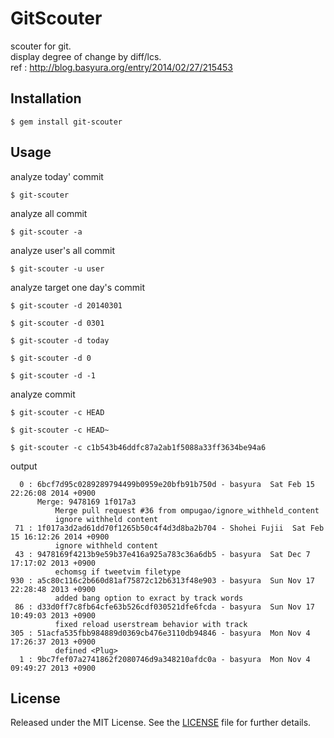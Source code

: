 # GitScouter

scouter for git.  
display degree of change by diff/lcs.  
ref : http://blog.basyura.org/entry/2014/02/27/215453

## Installation

    $ gem install git-scouter

## Usage

analyze today' commit

    $ git-scouter

analyze all commit

    $ git-scouter -a

analyze user's all commit

    $ git-scouter -u user

analyze target one day's commit

    $ git-scouter -d 20140301

    $ git-scouter -d 0301

    $ git-scouter -d today

    $ git-scouter -d 0

    $ git-scouter -d -1

analyze commit

    $ git-scouter -c HEAD

    $ git-scouter -c HEAD~

    $ git-scouter -c c1b543b46ddfc87a2ab1f5088a33ff3634be94a6

output

      0 : 6bcf7d95c0289289794499b0959e20bfb91b750d - basyura  Sat Feb 15 22:26:08 2014 +0900
          Merge: 9478169 1f017a3
              Merge pull request #36 from ompugao/ignore_withheld_content
              ignore withheld content
     71 : 1f017a3d2ad61dd70f1265b50c4f4d3d8ba2b704 - Shohei Fujii  Sat Feb 15 16:12:26 2014 +0900
              ignore withheld content
     43 : 9478169f4213b9e59b37e416a925a783c36a6db5 - basyura  Sat Dec 7 17:17:02 2013 +0900
              echomsg if tweetvim filetype
    930 : a5c80c116c2b660d81af75872c12b6313f48e903 - basyura  Sun Nov 17 22:28:48 2013 +0900
              added bang option to exract by track words
     86 : d33d0ff7c8fb64cfe63b526cdf030521dfe6fcda - basyura  Sun Nov 17 10:49:03 2013 +0900
              fixed reload userstream behavior with track
    305 : 51acfa535fbb984889d0369cb476e3110db94846 - basyura  Mon Nov 4 17:26:37 2013 +0900
              defined <Plug>
      1 : 9bc7fef07a2741862f2080746d9a348210afdc0a - basyura  Mon Nov 4 09:49:27 2013 +0900

## License

Released under the MIT License.  See the [LICENSE][] file for further details.

[license]: LICENSE.txt
